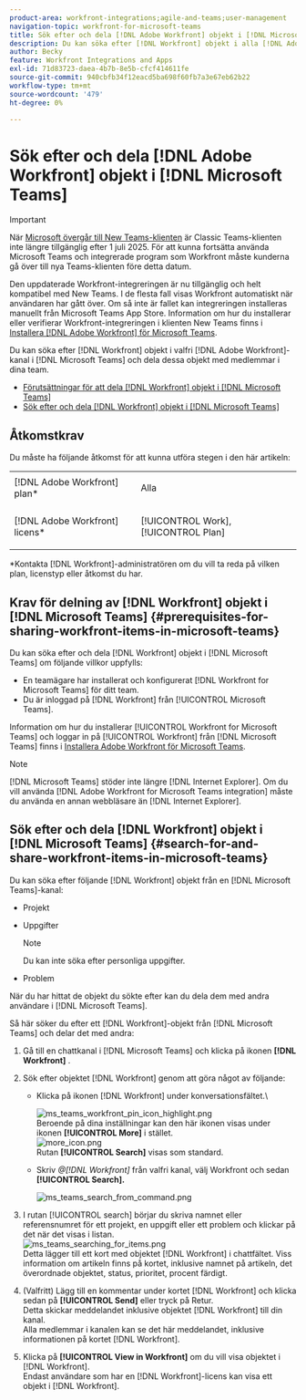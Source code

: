 ```yaml
---
product-area: workfront-integrations;agile-and-teams;user-management
navigation-topic: workfront-for-microsoft-teams
title: Sök efter och dela [!DNL Adobe Workfront] objekt i [!DNL Microsoft Teams]
description: Du kan söka efter [!DNL Workfront] objekt i alla [!DNL Adobe WorkfrontWorkfront] kanaler i [!DNL Microsoft Teams] och dela objekten med medlemmar i dina team.
author: Becky
feature: Workfront Integrations and Apps
exl-id: 71d83723-daea-4b7b-8e5b-cfcf414611fe
source-git-commit: 940cbfb34f12eacd5ba698f60fb7a3e67eb62b22
workflow-type: tm+mt
source-wordcount: '479'
ht-degree: 0%

---
```


# Sök efter och dela [!DNL Adobe Workfront] objekt i [!DNL Microsoft Teams]

>[!IMPORTANT]
>
>När [Microsoft övergår till New Teams-klienten](https://learn.microsoft.com/en-us/microsoftteams/teams-classic-client-end-of-availability) är Classic Teams-klienten inte längre tillgänglig efter 1 juli 2025. För att kunna fortsätta använda Microsoft Teams och integrerade program som Workfront måste kunderna gå över till nya Teams-klienten före detta datum.
>
>Den uppdaterade Workfront-integreringen är nu tillgänglig och helt kompatibel med New Teams. I de flesta fall visas Workfront automatiskt när användaren har gått över. Om så inte är fallet kan integreringen installeras manuellt från Microsoft Teams App Store. Information om hur du installerar eller verifierar Workfront-integreringen i klienten New Teams finns i [Installera [!DNL Adobe Workfront] för Microsoft Teams](/help/quicksilver/workfront-integrations-and-apps/using-workfront-with-microsoft-teams/install-workfront-ms-teams.md).

Du kan söka efter [!DNL Workfront] objekt i valfri [!DNL Adobe Workfront]-kanal i [!DNL Microsoft Teams] och dela dessa objekt med medlemmar i dina team.

* [Förutsättningar för att dela  [!DNL Workfront] objekt i [!DNL Microsoft Teams]](#prerequisites-for-sharing-workfront-items-in-microsoft-teams-prerequisites-for-sharing-workfront-items-in-microsoft-teams)
* [Sök efter och dela [!DNL Workfront] objekt i [!DNL Microsoft Teams]](#search-for-and-share-adobe-workfront-items-in-microsoft-teams)

## Åtkomstkrav

Du måste ha följande åtkomst för att kunna utföra stegen i den här artikeln:

<table style="table-layout:auto"> 
 <col> 
 <col> 
 <tbody> 
  <tr> 
   <td role="rowheader">[!DNL Adobe Workfront] plan*</td> 
   <td> <p>Alla</p> </td> 
  </tr> 
  <tr> 
   <td role="rowheader">[!DNL Adobe Workfront] licens*</td> 
   <td> <p>[!UICONTROL Work], [!UICONTROL Plan]</p> </td> 
  </tr> 
 </tbody> 
</table>

&#42;Kontakta [!DNL Workfront]-administratören om du vill ta reda på vilken plan, licenstyp eller åtkomst du har.

## Krav för delning av [!DNL Workfront] objekt i [!DNL Microsoft Teams] {#prerequisites-for-sharing-workfront-items-in-microsoft-teams}

Du kan söka efter och dela [!DNL Workfront] objekt i [!DNL Microsoft Teams] om följande villkor uppfylls:

* En teamägare har installerat och konfigurerat [!DNL Workfront for Microsoft Teams] för ditt team.
* Du är inloggad på [!DNL Workfront] från [!UICONTROL Microsoft Teams].

Information om hur du installerar [!UICONTROL Workfront for Microsoft Teams] och loggar in på [!UICONTROL Workfront] från [!DNL Microsoft Teams] finns i [Installera Adobe Workfront för Microsoft Teams](../../workfront-integrations-and-apps/using-workfront-with-microsoft-teams/install-workfront-ms-teams.md).

>[!NOTE]
>
>[!DNL Microsoft Teams] stöder inte längre [!DNL Internet Explorer]. Om du vill använda [!DNL Adobe Workfront for Microsoft Teams integration] måste du använda en annan webbläsare än [!DNL Internet Explorer].


## Sök efter och dela [!DNL Workfront] objekt i [!DNL Microsoft Teams] {#search-for-and-share-workfront-items-in-microsoft-teams}

Du kan söka efter följande [!DNL Workfront] objekt från en [!DNL Microsoft Teams]-kanal:

* Projekt
* Uppgifter

  >[!NOTE]
  >
  >Du kan inte söka efter personliga uppgifter.

* Problem

När du har hittat de objekt du sökte efter kan du dela dem med andra användare i [!DNL Microsoft Teams].

Så här söker du efter ett [!DNL Workfront]-objekt från [!DNL Microsoft Teams] och delar det med andra:

1. Gå till en chattkanal i [!DNL Microsoft Teams] och klicka på ikonen **[!DNL Workfront]** .
1. Sök efter objektet [!DNL Workfront] genom att göra något av följande:

   * Klicka på ikonen [!DNL Workfront] under konversationsfältet.\

     ![ms_teams_workfront_pin_icon_highlight.png](assets/ms-teams-workfront-pinned-icon-highlight-350x69.png)\
      Beroende på dina inställningar kan den här ikonen visas under ikonen **[!UICONTROL More]** i stället.\
      ![more_icon.png](assets/more-icon-52x34.png)\
      Rutan **[!UICONTROL Search]** visas som standard.

   * Skriv *@[!DNL Workfront]* från valfri kanal, välj Workfront och sedan **[!UICONTROL Search].**

     ![ms_teams_search_from_command.png](assets/ms-teams-search-from-command-350x74.png)

1. I rutan [!UICONTROL search] börjar du skriva namnet eller referensnumret för ett projekt, en uppgift eller ett problem och klickar på det när det visas i listan.\
   ![ms_teams_searching_for_items.png](assets/ms-teams-searching-for-items-350x359.png)\
   Detta lägger till ett kort med objektet [!DNL Workfront] i chattfältet. Viss information om artikeln finns på kortet, inklusive namnet på artikeln, det överordnade objektet, status, prioritet, procent färdigt.

1. (Valfritt) Lägg till en kommentar under kortet [!DNL Workfront] och klicka sedan på **[!UICONTROL Send]** eller tryck på Retur.\
   Detta skickar meddelandet inklusive objektet [!DNL Workfront] till din kanal.\
   Alla medlemmar i kanalen kan se det här meddelandet, inklusive informationen på kortet [!DNL Workfront].

1. Klicka på **[!UICONTROL View in Workfront]** om du vill visa objektet i [!DNL Workfront].\
   Endast användare som har en [!DNL Workfront]-licens kan visa ett objekt i [!DNL Workfront].
